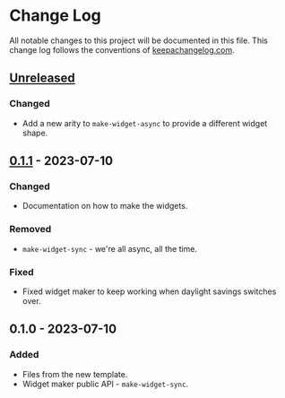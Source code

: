 # Change Log
All notable changes to this project will be documented in this file. This change log follows the conventions of [keepachangelog.com](http://keepachangelog.com/).

## [Unreleased]
### Changed
- Add a new arity to `make-widget-async` to provide a different widget shape.

## [0.1.1] - 2023-07-10
### Changed
- Documentation on how to make the widgets.

### Removed
- `make-widget-sync` - we're all async, all the time.

### Fixed
- Fixed widget maker to keep working when daylight savings switches over.

## 0.1.0 - 2023-07-10
### Added
- Files from the new template.
- Widget maker public API - `make-widget-sync`.

[Unreleased]: https://github.com/your-name/send-email/compare/0.1.1...HEAD
[0.1.1]: https://github.com/your-name/send-email/compare/0.1.0...0.1.1
